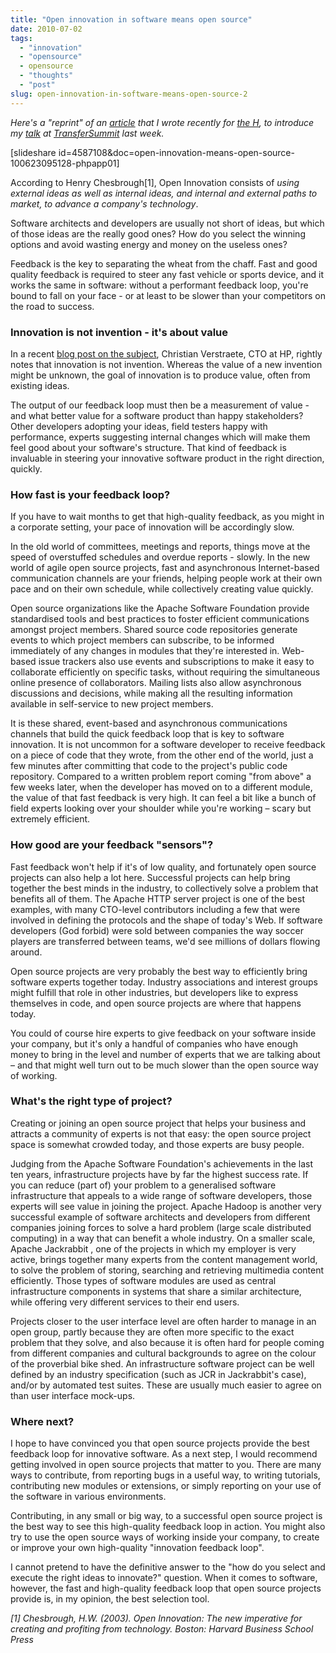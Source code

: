 ```yaml
---
title: "Open innovation in software means open source"
date: 2010-07-02
tags: 
  - "innovation"
  - "opensource"
  - opensource
  - "thoughts"
  - "post"
slug: open-innovation-in-software-means-open-source-2
---
```


_Here's a "reprint" of an [article](http://www.h-online.com/open/features/TransferSummit-Open-innovation-in-software-means-Open-Source-1022212.html) that I wrote recently for [the H](http://www.h-online.com/), to introduce my [talk](http://www.transfersummit.com/programme/60) at [TransferSummit](http://www.transfersummit.com) last week._

\[slideshare id=4587108&doc=open-innovation-means-open-source-100623095128-phpapp01\]

According to Henry Chesbrough\[1\], Open Innovation consists of _using external ideas as well as internal ideas, and internal and external paths to market, to advance a company's technology_.

Software architects and developers are usually not short of ideas, but which of those ideas are the really good ones? How do you select the winning options and avoid wasting energy and money on the useless ones?

Feedback is the key to separating the wheat from the chaff. Fast and good quality feedback is required to steer any fast vehicle or sports device, and it works the same in software: without a performant feedback loop, you're bound to fall on your face - or at least to be slower than your competitors on the road to success.

### Innovation is not invention - it's about value

In a recent [blog post on the subject](http://h30507.www3.hp.com/t5/Supply-Chain-Management-Blog/Innovation-how-shall-we-go-after-it/ba-p/80884), Christian Verstraete, CTO at HP, rightly notes that innovation is not invention. Whereas the value of a new invention might be unknown, the goal of innovation is to produce value, often from existing ideas.

The output of our feedback loop must then be a measurement of value - and what better value for a software product than happy stakeholders? Other developers adopting your ideas, field testers happy with performance, experts suggesting internal changes which will make them feel good about your software's structure. That kind of feedback is invaluable in steering your innovative software product in the right direction, quickly.

### How fast is your feedback loop?

If you have to wait months to get that high-quality feedback, as you might in a corporate setting, your pace of innovation will be accordingly slow.

In the old world of committees, meetings and reports, things move at the speed of overstuffed schedules and overdue reports - slowly. In the new world of agile open source projects, fast and asynchronous Internet-based communication channels are your friends, helping people work at their own pace and on their own schedule, while collectively creating value quickly.

Open source organizations like the Apache Software Foundation provide standardised tools and best practices to foster efficient communications amongst project members. Shared source code repositories generate events to which project members can subscribe, to be informed immediately of any changes in modules that they're interested in. Web-based issue trackers also use events and subscriptions to make it easy to collaborate efficiently on specific tasks, without requiring the simultaneous online presence of collaborators. Mailing lists also allow asynchronous discussions and decisions, while making all the resulting information available in self-service to new project members.

It is these shared, event-based and asynchronous communications channels that build the quick feedback loop that is key to software innovation. It is not uncommon for a software developer to receive feedback on a piece of code that they wrote, from the other end of the world, just a few minutes after committing that code to the project's public code repository. Compared to a written problem report coming "from above" a few weeks later, when the developer has moved on to a different module, the value of that fast feedback is very high. It can feel a bit like a bunch of field experts looking over your shoulder while you're working – scary but extremely efficient.

### How good are your feedback "sensors"?

Fast feedback won't help if it's of low quality, and fortunately open source projects can also help a lot here. Successful projects can help bring together the best minds in the industry, to collectively solve a problem that benefits all of them. The Apache HTTP server project is one of the best examples, with many CTO-level contributors including a few that were involved in defining the protocols and the shape of today's Web. If software developers (God forbid) were sold between companies the way soccer players are transferred between teams, we'd see millions of dollars flowing around.

Open source projects are very probably the best way to efficiently bring software experts together today. Industry associations and interest groups might fulfill that role in other industries, but developers like to express themselves in code, and open source projects are where that happens today.

You could of course hire experts to give feedback on your software inside your company, but it's only a handful of companies who have enough money to bring in the level and number of experts that we are talking about – and that might well turn out to be much slower than the open source way of working.

### What's the right type of project?

Creating or joining an open source project that helps your business and attracts a community of experts is not that easy: the open source project space is somewhat crowded today, and those experts are busy people.

Judging from the Apache Software Foundation's achievements in the last ten years, infrastructure projects have by far the highest success rate. If you can reduce (part of) your problem to a generalised software infrastructure that appeals to a wide range of software developers, those experts will see value in joining the project. Apache Hadoop is another very successful example of software architects and developers from different companies joining forces to solve a hard problem (large scale distributed computing) in a way that can benefit a whole industry. On a smaller scale, Apache Jackrabbit , one of the projects in which my employer is very active, brings together many experts from the content management world, to solve the problem of storing, searching and retrieving multimedia content efficiently. Those types of software modules are used as central infrastructure components in systems that share a similar architecture, while offering very different services to their end users.

Projects closer to the user interface level are often harder to manage in an open group, partly because they are often more specific to the exact problem that they solve, and also because it is often hard for people coming from different companies and cultural backgrounds to agree on the colour of the proverbial bike shed. An infrastructure software project can be well defined by an industry specification (such as JCR in Jackrabbit's case), and/or by automated test suites. These are usually much easier to agree on than user interface mock-ups.

### Where next?

I hope to have convinced you that open source projects provide the best feedback loop for innovative software. As a next step, I would recommend getting involved in open source projects that matter to you. There are many ways to contribute, from reporting bugs in a useful way, to writing tutorials, contributing new modules or extensions, or simply reporting on your use of the software in various environments.

Contributing, in any small or big way, to a successful open source project is the best way to see this high-quality feedback loop in action. You might also try to use the open source ways of working inside your company, to create or improve your own high-quality "innovation feedback loop".

I cannot pretend to have the definitive answer to the "how do you select and execute the right ideas to innovate?" question. When it comes to software, however, the fast and high-quality feedback loop that open source projects provide is, in my opinion, the best selection tool.

_\[1\] Chesbrough, H.W. (2003). Open Innovation: The new imperative for creating and profiting from technology. Boston: Harvard Business School Press_
